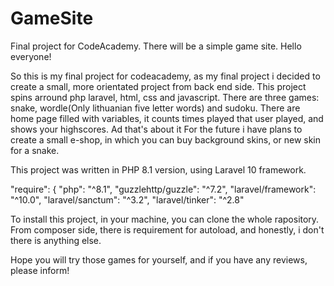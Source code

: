 # GameSite
Final project for CodeAcademy. There will be a simple game site.
Hello everyone!

So this is my final project for codeacademy, as my final project i decided to create a small, more orientated project from back end side.
This project spins arround php laravel, html, css and javascript. There are three games: snake, wordle(Only lithuanian five letter words)
and sudoku. There are home page filled with variables, it counts times played that user played, and shows your highscores. Ad that's about it
For the future i have plans to create a small e-shop, in which you can buy background skins, or new skin for a snake.

This project was written in PHP 8.1 version, using Laravel 10 framework.

"require": {
        "php": "^8.1",
        "guzzlehttp/guzzle": "^7.2",
        "laravel/framework": "^10.0",
        "laravel/sanctum": "^3.2",
        "laravel/tinker": "^2.8"


To install this project, in your machine, you can clone the whole rapository.
From composer side, there is requirement for autoload, and honestly, i don't there is anything else.

Hope you will try those games for yourself, and if you have any reviews, please inform!

